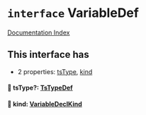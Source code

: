 # `interface` VariableDef

[Documentation Index](../README.md)

## This interface has

- 2 properties:
[tsType](#-tstype-tstypedef),
[kind](#-kind-variabledeclkind)


#### 📄 tsType?: [TsTypeDef](../type.TsTypeDef/README.md)



#### 📄 kind: [VariableDeclKind](../type.VariableDeclKind/README.md)




